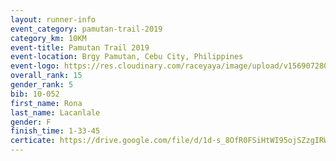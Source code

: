 ```yaml
---
layout: runner-info 
event_category: pamutan-trail-2019 
category_km: 10KM 
event-title: Pamutan Trail 2019 
event-location: Brgy Pamutan, Cebu City, Philippines 
event-logo: https://res.cloudinary.com/raceyaya/image/upload/v1569072806/logo/pamutan-trail_d8abrj.jpg 
overall_rank: 15
gender_rank: 5
bib: 10-052
first_name: Rona
last_name: Lacanlale
gender: F
finish_time: 1-33-45
certicate: https://drive.google.com/file/d/1d-s_8OfR0FSiHtWI95ojSZzgIRW2FqIP/view?usp=sharing
---
```

